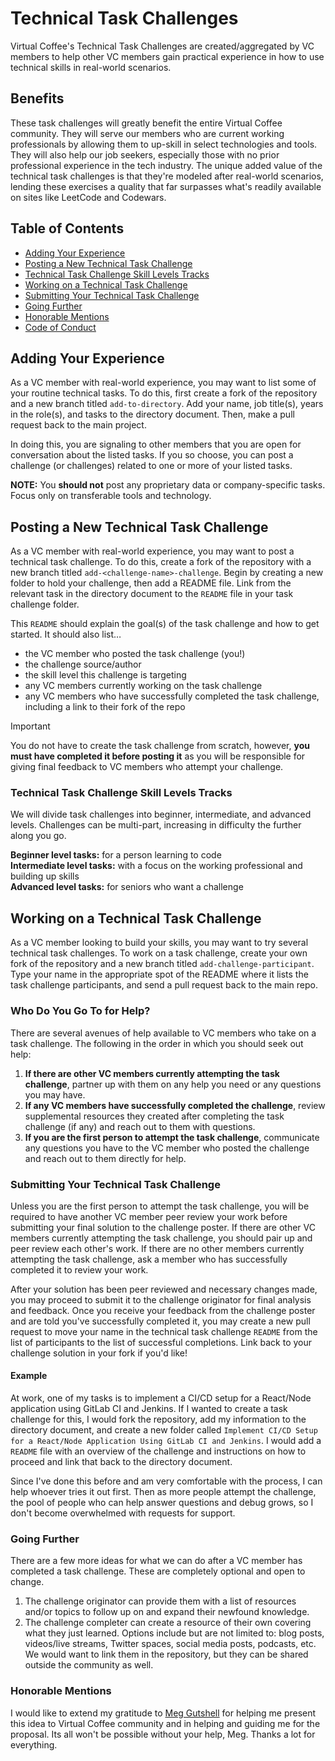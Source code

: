# Technical Task Challenges

Virtual Coffee's Technical Task Challenges are created/aggregated by VC members to help other VC members gain practical experience in how to use technical skills in real-world scenarios.

## Benefits

These task challenges will greatly benefit the entire Virtual Coffee community. They will serve our members who are current working professionals by allowing them to up-skill in select technologies and tools. They will also help our job seekers, especially those with no prior professional experience in the tech industry. The unique added value of the technical task challenges is that they're modeled after real-world scenarios, lending these exercises a quality that far surpasses what's readily available on sites like LeetCode and Codewars.

## Table of Contents

- [Adding Your Experience](#adding-your-experience)
- [Posting a New Technical Task Challenge](#posting-a-new-technical-task-challenge)
- [Technical Task Challenge Skill Levels Tracks](#technical-task-challenge-skill-levels-tracks)
- [Working on a Technical Task Challenge](#working-on-a-technical-task-challenge)
- [Submitting Your Technical Task Challenge](#submitting-your-technical-task-challenge)
- [Going Further](#going-further)
- [Honorable Mentions](#honorable-mentions)
- [Code of Conduct](./CODE_OF_CONDUCT.md)

## Adding Your Experience

As a VC member with real-world experience, you may want to list some of your routine technical tasks. To do this, first create a fork of the repository and a new branch titled `add-to-directory`. Add your name, job title(s), years in the role(s), and tasks to the directory document. Then, make a pull request back to the main project.

In doing this, you are signaling to other members that you are open for conversation about the listed tasks. If you so choose, you can post a challenge (or challenges) related to one or more of your listed tasks.

**NOTE:** You **should not** post any proprietary data or company-specific tasks. Focus only on transferable tools and technology.

## Posting a New Technical Task Challenge

As a VC member with real-world experience, you may want to post a technical task challenge. To do this, create a fork of the repository with a new branch titled `add-<challenge-name>-challenge`. Begin by creating a new folder to hold your challenge, then add a README file. Link from the relevant task in the directory document to the `README` file in your task challenge folder.

This `README` should explain the goal(s) of the task challenge and how to get started. It should also list…

- the VC member who posted the task challenge (you!)
- the challenge source/author
- the skill level this challenge is targeting
- any VC members currently working on the task challenge
- any VC members who have successfully completed the task challenge, including a link to their fork of the repo

> [!IMPORTANT]
> You do not have to create the task challenge from scratch, however, **you must have completed it before posting it** as you will be responsible for giving final feedback to VC members who attempt your challenge.

### Technical Task Challenge Skill Levels Tracks

We will divide task challenges into beginner, intermediate, and advanced levels. Challenges can be multi-part, increasing in difficulty the further along you go.

**Beginner level tasks:** for a person learning to code <br />
**Intermediate level tasks:** with a focus on the working professional and building up skills <br />
**Advanced level tasks:** for seniors who want a challenge

## Working on a Technical Task Challenge

As a VC member looking to build your skills, you may want to try several technical task challenges. To work on a task challenge, create your own fork of the repository and a new branch titled `add-challenge-participant`. Type your name in the appropriate spot of the README where it lists the task challenge participants, and send a pull request back to the main repo.

### Who Do You Go To for Help?

There are several avenues of help available to VC members who take on a task challenge. The following in the order in which you should seek out help:

1. **If there are other VC members currently attempting the task challenge**, partner up with them on any help you need or any questions you may have.
2. **If any VC members have successfully completed the challenge**, review supplemental resources they created after completing the task challenge (if any) and reach out to them with questions.
3. **If you are the first person to attempt the task challenge**, communicate any questions you have to the VC member who posted the challenge and reach out to them directly for help.

### Submitting Your Technical Task Challenge

Unless you are the first person to attempt the task challenge, you will be required to have another VC member peer review your work before submitting your final solution to the challenge poster. If there are other VC members currently attempting the task challenge, you should pair up and peer review each other's work. If there are no other members currently attempting the task challenge, ask a member who has successfully completed it to review your work.

After your solution has been peer reviewed and necessary changes made, you may proceed to submit it to the challenge originator for final analysis and feedback. Once you receive your feedback from the challenge poster and are told you've successfully completed it, you may create a new pull request to move your name in the technical task challenge `README` from the list of participants to the list of successful completions. Link back to your challenge solution in your fork if you'd like!

#### Example

At work, one of my tasks is to implement a CI/CD setup for a React/Node application using GitLab CI and Jenkins. If I wanted to create a task challenge for this, I would fork the repository, add my information to the directory document, and create a new folder called `Implement CI/CD Setup for a React/Node Application Using GitLab CI and Jenkins`. I would add a `README` file with an overview of the challenge and instructions on how to proceed and link that back to the directory document.

Since I've done this before and am very comfortable with the process, I can help whoever tries it out first. Then as more people attempt the challenge, the pool of people who can help answer questions and debug grows, so I don't become overwhelmed with requests for support.

### Going Further

There are a few more ideas for what we can do after a VC member has completed a task challenge. These are completely optional and open to change.

1. The challenge originator can provide them with a list of resources and/or topics to follow up on and expand their newfound knowledge.
2. The challenge completer can create a resource of their own covering what they just learned. Options include but are not limited to: blog posts, videos/live streams, Twitter spaces, social media posts, podcasts, etc. We would want to link them in the repository, but they can be shared outside the community as well.

### Honorable Mentions

I would like to extend my gratitude to [Meg Gutshell](https://github.com/meg-gutshall) for helping me present this idea to Virtual Coffee community and in helping and guiding me for the proposal. Its all won't be possible without your help, Meg. Thanks a lot for everything.
